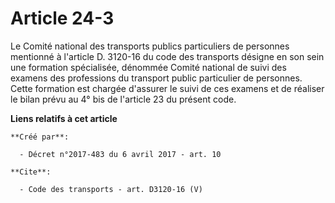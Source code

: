 # Article 24-3

Le Comité national des transports publics particuliers de personnes mentionné à l'article D. 3120-16 du code des transports
désigne en son sein une formation spécialisée, dénommée Comité national de suivi des examens des professions du transport
public particulier de personnes. Cette formation est chargée d'assurer le suivi de ces examens et de réaliser le bilan prévu
au 4° bis de l'article 23 du présent code.

**Liens relatifs à cet article**

	**Créé par**:

	  - Décret n°2017-483 du 6 avril 2017 - art. 10

	**Cite**:

	  - Code des transports - art. D3120-16 (V)
